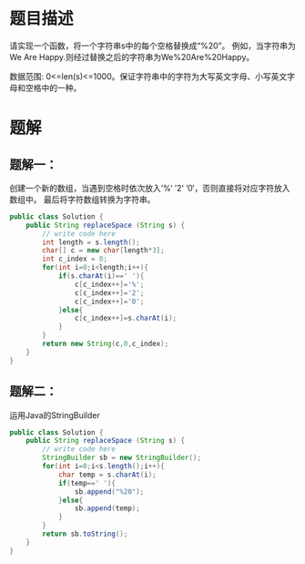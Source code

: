 # 题目描述
请实现一个函数，将一个字符串s中的每个空格替换成“%20”。
例如，当字符串为We Are Happy.则经过替换之后的字符串为We%20Are%20Happy。

数据范围:
0<=len(s)<=1000。保证字符串中的字符为大写英文字母、小写英文字母和空格中的一种。
# 题解
## 题解一：
创建一个新的数组，当遇到空格时依次放入‘%‘ ’2‘ ’0‘，否则直接将对应字符放入数组中。
最后将字符数组转换为字符串。
```java
public class Solution {
    public String replaceSpace (String s) {
        // write code here
        int length = s.length();
        char[] c = new char[length*3];
        int c_index = 0;
        for(int i=0;i<length;i++){
            if(s.charAt(i)==' '){
                c[c_index++]='%';
                c[c_index++]='2';
                c[c_index++]='0';
            }else{
                c[c_index++]=s.charAt(i);
            }
        }
        return new String(c,0,c_index);
    }
}
```

## 题解二：
运用Java的StringBuilder
```java
public class Solution {
    public String replaceSpace (String s) {
        // write code here
        StringBuilder sb = new StringBuilder();
        for(int i=0;i<s.length();i++){
            char temp = s.charAt(i);
            if(temp==' '){
                sb.append("%20");
            }else{
                sb.append(temp);
            }
        }
        return sb.toString();
    }
}
```


